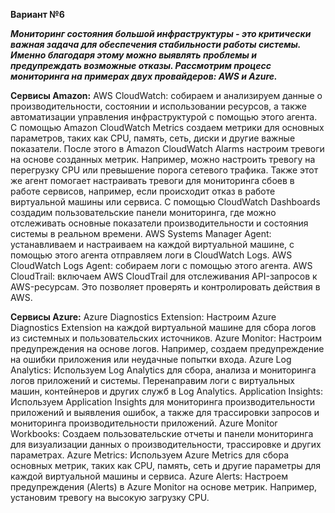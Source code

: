 **Вариант №6**

_**Мониторинг состояния большой инфраструктуры  - это критически важная задача для обеспечения стабильности работы системы. Именно благодаря этому можно выявлять проблемы и предупреждать возможные отказы. Рассмотрим процесс мониторинга на примерах двух провайдеров: AWS и  Azure.**_

**Сервисы Amazon:** 
AWS CloudWatch: собираем и анализируем данные о производительности, состоянии и использовании ресурсов, а также автоматизации управления инфраструктурой с помощью этого агента. С помощью Amazon CloudWatch Metrics создаем метрики для основных параметров, таких как CPU, память, сеть, диски и другие важные показатели. После этого в Amazon CloudWatch Alarms настроим тревоги на основе созданных метрик. Например, можно настроить тревогу на перегрузку CPU или превышение порога сетевого трафика. Также этот же агент помогает  настраивать тревоги для мониторинга сбоев в работе сервисов, например, если происходит отказ в работе виртуальной машины или сервиса. С помощью CloudWatch Dashboards создадим пользовательские панели мониторинга, где можно отслеживать основные показатели производительности и состояния системы в реальном времени.
AWS Systems Manager Agent: устанавливаем и настраиваем на каждой виртуальной машине, с помощью этого агента отправляем логи в CloudWatch Logs. 
AWS CloudWatch Logs Agent: собираем логи с помощью этого агента. 
AWS CloudTrail: включаем AWS CloudTrail для отслеживания API-запросов к AWS-ресурсам. Это позволяет проверять и контролировать действия в AWS.

**Сервисы Azure:**
Azure Diagnostics Extension: Настроим Azure Diagnostics Extension на каждой виртуальной машине для сбора логов из системных и пользовательских источников.
Azure Monitor: Настроим предупреждения на основе логов. Например, создаем предупреждение на ошибки приложения или неудачные попытки входа.
Azure Log Analytics: Используем Log Analytics для сбора, анализа и мониторинга логов приложений и системы. Перенаправим логи с виртуальных машин, контейнеров и других служб в Log Analytics.
Application Insights: Используем Application Insights для мониторинга производительности приложений и выявления ошибок, а также для трассировки запросов и мониторинга производительности приложений.
Azure Monitor Workbooks: Создаем пользовательские отчеты и панели мониторинга для визуализации данных о производительности, трассировке и других параметрах.
Azure Metrics: Используем Azure Metrics для сбора основных метрик, таких как CPU, память, сеть и другие параметры для каждой виртуальной машины и сервиса.
Azure Alerts: Настроем предупреждения (Alerts) в Azure Monitor на основе метрик. Например, установим тревогу на высокую загрузку CPU.
